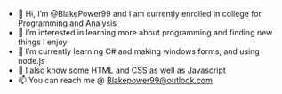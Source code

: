 - 👋 Hi, I’m @BlakePower99 and I am currently enrolled in college for Programming and Analysis 
- 👀 I’m interested in learning more about programming and finding new things I enjoy
- 🌱 I’m currently learning C# and making windows forms, and using node.js
- 📃 I also know some HTML and CSS as well as Javascript
- 📫 You can reach me @ Blakepower99@outlook.com

<!---
BlakePower99/BlakePower99 is a ✨ special ✨ repository because its `README.md` (this file) appears on your GitHub profile.
You can click the Preview link to take a look at your changes.
--->
